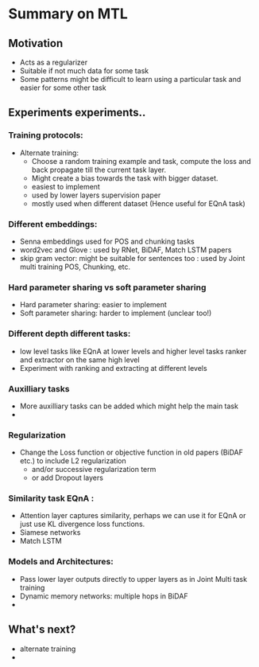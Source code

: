 # Summary on MTL

## Motivation
- Acts as a regularizer
- Suitable if not much data for some task
- Some patterns might be difficult to learn using a particular task and easier for some other task

## Experiments experiments..
### Training protocols:
- Alternate training: 
  - Choose a random training example and task, compute the loss and back propagate till the current task layer.
  - Might create a bias towards the task with bigger dataset.
  - easiest to implement
  - used by lower layers supervision paper
  - mostly used when different dataset (Hence useful for EQnA task)
  
### Different embeddings: 
  - Senna embeddings used for POS and chunking tasks
  - word2vec and Glove : used by RNet, BiDAF, Match LSTM papers
  - skip gram vector: might be suitable for sentences too : used by Joint multi training POS, Chunking, etc.
### Hard parameter sharing vs soft parameter sharing
  - Hard parameter sharing: easier to implement
  - Soft parameter sharing: harder to implement (unclear too!)
### Different depth different tasks:
  - low level tasks like EQnA at lower levels and higher level tasks ranker and extractor on the same high level
  - Experiment with ranking and extracting at different levels
### Auxilliary tasks
  - More auxilliary tasks can be added which might help the main task
  - 
### Regularization
- Change the Loss function or objective function in old papers (BiDAF etc.) to include L2 regularization 
  - and/or successive regularization term 
  - or add Dropout layers

### Similarity task EQnA :
  - Attention layer captures similarity, perhaps we can use it for EQnA or just use KL divergence loss functions.
  - Siamese networks
  - Match LSTM

### Models and Architectures:
- Pass lower layer outputs directly to upper layers as in Joint Multi task training
- Dynamic memory networks: multiple hops in BiDAF
- 

## What's next?
- alternate training
- 
